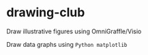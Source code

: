 # drawing-club
Draw illustrative figures using OmniGraffle/Visio

Draw data graphs using ``Python matplotlib``